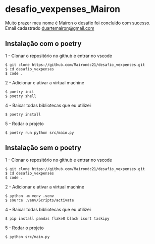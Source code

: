 # desafio_vexpenses_Mairon
Muito prazer meu nome é Mairon o desafio foi concluido com sucesso. Email cadastrado duartemairon@gmail.com

## Instalação com o poetry
1 - Clonar o repositório no github e entrar no vscode
```console
$ git clone https://github.com/Mairondc21/desafio_vexpenses.git
$ cd desafio_vexpenses
$ code .
```
2 - Adicionar e ativar a virtual machine
```console
$ poetry init
$ poetry shell
```
4 - Baixar todas bibliotecas que eu utilizei
```console
$ poetry install
```
5 - Rodar o projeto
```console
$ poetry run python src/main.py
```

## Instalação sem o poetry
1 - Clonar o repositório no github e entrar no vscode
```console
$ git clone https://github.com/Mairondc21/desafio_vexpenses.git
$ cd desafio_vexpenses
$ code .
```
2 - Adicionar e ativar a virtual machine
```console
$ python -m venv .venv
$ source .venv/Scripts/activate
```
4 - Baixar todas bibliotecas que eu utilizei
```console
$ pip install pandas flake8 black isort taskipy
```
5 - Rodar o projeto
```console
$ python src/main.py
```